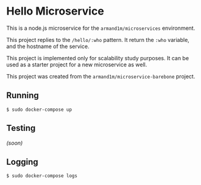 # Hello Microservice

This is a node.js microservice for the `armand1m/microservices` environment.

This project replies to the `/hello/:who` pattern. It return the `:who` variable, and the hostname of the service.

This project is implemented only for scalability study purposes. It can be used as a starter project for a new microservice as well.

This project was created from the `armand1m/microservice-barebone` project.

## Running
    $ sudo docker-compose up

## Testing

_(soon)_

## Logging
    $ sudo docker-compose logs